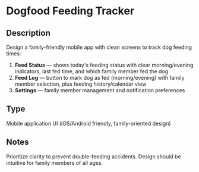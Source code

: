 # Dogfood Feeding Tracker

## Description
Design a family-friendly mobile app with clean screens to track dog feeding times:
1) **Feed Status** — shows today's feeding status with clear morning/evening indicators, last fed time, and which family member fed the dog
2) **Feed Log** — button to mark dog as fed (morning/evening) with family member selection, plus feeding history/calendar view
3) **Settings** — family member management and notification preferences

## Type
Mobile application UI (iOS/Android friendly, family-oriented design)

## Notes
Prioritize clarity to prevent double-feeding accidents. Design should be intuitive for family members of all ages.

